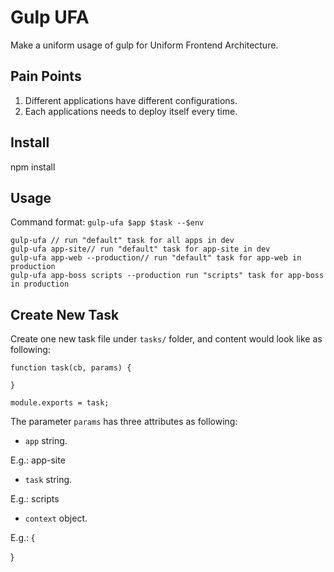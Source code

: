# Gulp UFA

Make a uniform usage of gulp for Uniform Frontend Architecture.

## Pain Points
 1. Different applications have different configurations.
 1. Each applications needs to deploy itself every time.

## Install

npm install

## Usage

Command format: `gulp-ufa $app $task --$env`

```
gulp-ufa // run "default" task for all apps in dev
gulp-ufa app-site// run "default" task for app-site in dev
gulp-ufa app-web --production// run "default" task for app-web in production
gulp-ufa app-boss scripts --production run "scripts" task for app-boss in production
```

## Create New Task

Create one new task file under `tasks/` folder, and content would look like as following:

```
function task(cb, params) {

}

module.exports = task;
```

The parameter `params` has three attributes as following:

 - `app` string.

 E.g.: app-site

 - `task` string.

 E.g.: scripts

 - `context` object.

 E.g.: {


 }
